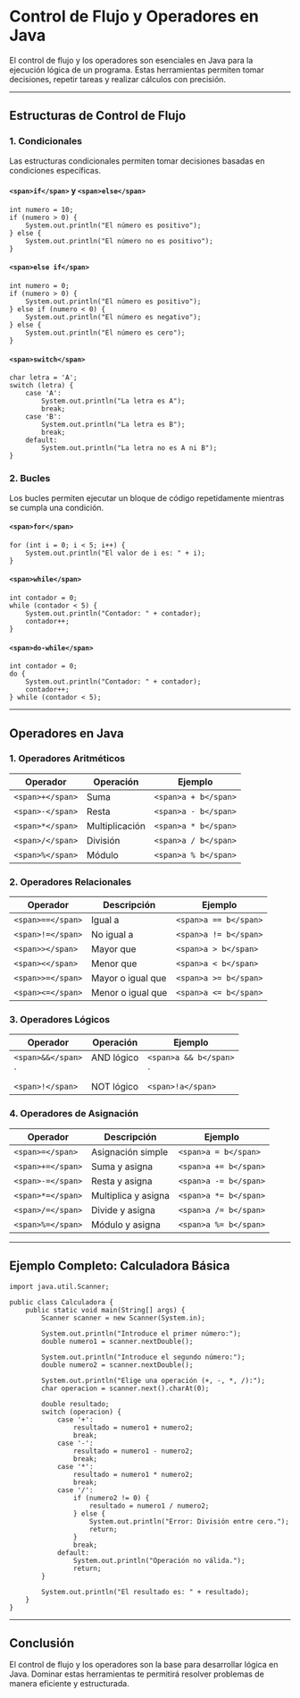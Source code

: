 # Control de Flujo y Operadores en Java

El control de flujo y los operadores son esenciales en Java para la ejecución lógica de un programa. Estas herramientas permiten tomar decisiones, repetir tareas y realizar cálculos con precisión.

---

## Estructuras de Control de Flujo

### 1. Condicionales

Las estructuras condicionales permiten tomar decisiones basadas en condiciones específicas.

#### `<span>if</span>` y `<span>else</span>`

```
int numero = 10;
if (numero > 0) {
    System.out.println("El número es positivo");
} else {
    System.out.println("El número no es positivo");
}
```

#### `<span>else if</span>`

```
int numero = 0;
if (numero > 0) {
    System.out.println("El número es positivo");
} else if (numero < 0) {
    System.out.println("El número es negativo");
} else {
    System.out.println("El número es cero");
}
```

#### `<span>switch</span>`

```
char letra = 'A';
switch (letra) {
    case 'A':
        System.out.println("La letra es A");
        break;
    case 'B':
        System.out.println("La letra es B");
        break;
    default:
        System.out.println("La letra no es A ni B");
}
```

### 2. Bucles

Los bucles permiten ejecutar un bloque de código repetidamente mientras se cumpla una condición.

#### `<span>for</span>`

```
for (int i = 0; i < 5; i++) {
    System.out.println("El valor de i es: " + i);
}
```

#### `<span>while</span>`

```
int contador = 0;
while (contador < 5) {
    System.out.println("Contador: " + contador);
    contador++;
}
```

#### `<span>do-while</span>`

```
int contador = 0;
do {
    System.out.println("Contador: " + contador);
    contador++;
} while (contador < 5);
```

---

## Operadores en Java

### 1. Operadores Aritméticos


| Operador         | Operación      | Ejemplo              |
| ---------------- | --------------- | -------------------- |
| `<span>+</span>` | Suma            | `<span>a + b</span>` |
| `<span>-</span>` | Resta           | `<span>a - b</span>` |
| `<span>*</span>` | Multiplicación | `<span>a * b</span>` |
| `<span>/</span>` | División       | `<span>a / b</span>` |
| `<span>%</span>` | Módulo         | `<span>a % b</span>` |

### 2. Operadores Relacionales


| Operador          | Descripción      | Ejemplo               |
| ----------------- | ----------------- | --------------------- |
| `<span>==</span>` | Igual a           | `<span>a == b</span>` |
| `<span>!=</span>` | No igual a        | `<span>a != b</span>` |
| `<span>></span>`  | Mayor que         | `<span>a > b</span>`  |
| `<span><</span>`  | Menor que         | `<span>a < b</span>`  |
| `<span>>=</span>` | Mayor o igual que | `<span>a >= b</span>` |
| `<span><=</span>` | Menor o igual que | `<span>a <= b</span>` |

### 3. Operadores Lógicos


| Operador          | Operación  | Ejemplo               |
| ----------------- | ----------- | --------------------- |
| `<span>&&</span>` | AND lógico | `<span>a && b</span>` |
| \`                |             | \`                    |
| `<span>!</span>`  | NOT lógico | `<span>!a</span>`     |

### 4. Operadores de Asignación


| Operador          | Descripción        | Ejemplo               |
| ----------------- | ------------------- | --------------------- |
| `<span>=</span>`  | Asignación simple  | `<span>a = b</span>`  |
| `<span>+=</span>` | Suma y asigna       | `<span>a += b</span>` |
| `<span>-=</span>` | Resta y asigna      | `<span>a -= b</span>` |
| `<span>*=</span>` | Multiplica y asigna | `<span>a *= b</span>` |
| `<span>/=</span>` | Divide y asigna     | `<span>a /= b</span>` |
| `<span>%=</span>` | Módulo y asigna    | `<span>a %= b</span>` |

---

## Ejemplo Completo: Calculadora Básica

```
import java.util.Scanner;

public class Calculadora {
    public static void main(String[] args) {
        Scanner scanner = new Scanner(System.in);

        System.out.println("Introduce el primer número:");
        double numero1 = scanner.nextDouble();

        System.out.println("Introduce el segundo número:");
        double numero2 = scanner.nextDouble();

        System.out.println("Elige una operación (+, -, *, /):");
        char operacion = scanner.next().charAt(0);

        double resultado;
        switch (operacion) {
            case '+':
                resultado = numero1 + numero2;
                break;
            case '-':
                resultado = numero1 - numero2;
                break;
            case '*':
                resultado = numero1 * numero2;
                break;
            case '/':
                if (numero2 != 0) {
                    resultado = numero1 / numero2;
                } else {
                    System.out.println("Error: División entre cero.");
                    return;
                }
                break;
            default:
                System.out.println("Operación no válida.");
                return;
        }

        System.out.println("El resultado es: " + resultado);
    }
}
```

---

## Conclusión

El control de flujo y los operadores son la base para desarrollar lógica en Java. Dominar estas herramientas te permitirá resolver problemas de manera eficiente y estructurada.
